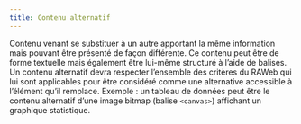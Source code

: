 ```yaml
---
title: Contenu alternatif
---
```


Contenu venant se substituer à un autre apportant la même information mais pouvant être présenté de façon différente. Ce contenu peut être de forme textuelle mais également être lui-même structuré à l’aide de balises. Un contenu alternatif devra respecter l’ensemble des critères du RAWeb qui lui sont applicables pour être considéré comme une alternative accessible à l’élément qu’il remplace. Exemple : un tableau de données peut être le contenu alternatif d’une image bitmap (balise `<canvas>`) affichant un graphique statistique.
